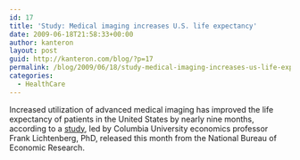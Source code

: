 ```yaml
---
id: 17
title: 'Study: Medical imaging increases U.S. life expectancy'
date: 2009-06-18T21:58:33+00:00
author: kanteron
layout: post
guid: http://kanteron.com/blog/?p=17
permalink: /blog/2009/06/18/study-medical-imaging-increases-us-life-expectancy/
categories:
  - HealthCare
---
```

Increased utilization of advanced medical imaging has improved the life expectancy of patients in the United States by nearly nine months, according to a <a href="http://www.healthimaging.com/index.php?option=com_articles&view=article&id=17808" title="http://www.healthimaging.com/index.php?option=com_articles&view=article&id=17808" target="_blank">study</a>, led by Columbia University economics professor Frank Lichtenberg, PhD, released this month from the National Bureau of Economic Research.